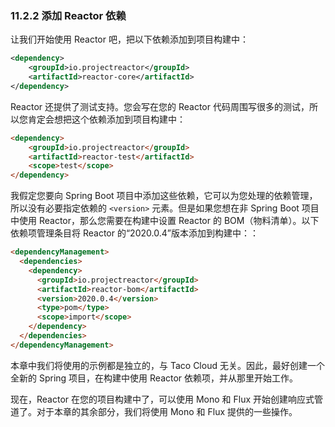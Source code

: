 ### 11.2.2 添加 Reactor 依赖

让我们开始使用 Reactor 吧，把以下依赖添加到项目构建中：

```xml
<dependency>
    <groupId>io.projectreactor</groupId>
    <artifactId>reactor-core</artifactId>
</dependency>
```

Reactor 还提供了测试支持。您会写在您的 Reactor 代码周围写很多的测试，所以您肯定会想把这个依赖添加到项目构建中：

```html
<dependency>
    <groupId>io.projectreactor</groupId>
    <artifactId>reactor-test</artifactId>
    <scope>test</scope>
</dependency>
```

我假定您要向 Spring Boot 项目中添加这些依赖，它可以为您处理的依赖管理，所以没有必要指定依赖的 `<version>` 元素。但是如果您想在非 Spring Boot 项目中使用 Reactor，那么您需要在构建中设置 Reactor 的 BOM（物料清单）。以下依赖项管理条目将 Reactor 的“2020.0.4”版本添加到构建中：：

```html
<dependencyManagement>
  <dependencies>
    <dependency>
      <groupId>io.projectreactor</groupId>
      <artifactId>reactor-bom</artifactId>
      <version>2020.0.4</version>
      <type>pom</type>
      <scope>import</scope>
    </dependency>
  </dependencies>
</dependencyManagement>
```
本章中我们将使用的示例都是独立的，与 Taco Cloud 无关。因此，最好创建一个全新的 Spring 项目，在构建中使用 Reactor 依赖项，并从那里开始工作。

现在，Reactor 在您的项目构建中了，可以使用 Mono 和 Flux 开始创建响应式管道了。对于本章的其余部分，我们将使用 Mono 和 Flux 提供的一些操作。


